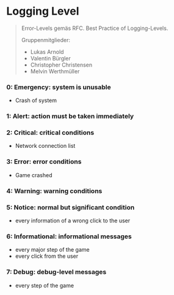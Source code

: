 # Logging Level

> Error-Levels gemäs RFC. Best Practice of Logging-Levels.
> 
> Gruppenmitglieder:
> 
> * Lukas Arnold
> * Valentin Bürgler
> * Christopher Christensen
> * Melvin Werthmüller

### 0: Emergency: system is unusable
* Crash of system

### 1: Alert: action must be taken immediately


### 2: Critical: critical conditions
* Network connection list

### 3: Error: error conditions
* Game crashed

### 4: Warning: warning conditions


### 5: Notice: normal but significant condition
* every information of a wrong click to the user

### 6: Informational: informational messages
* every major step of the game
* every click from the user

### 7: Debug: debug-level messages
* every step of the game
